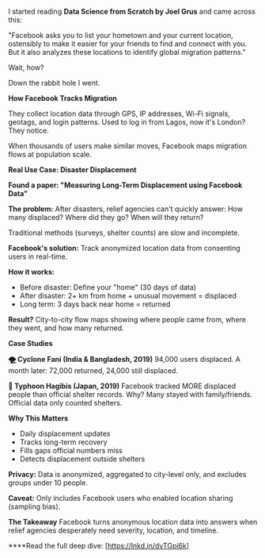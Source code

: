 I started reading **Data Science from Scratch by Joel Grus** and came across this:

"Facebook asks you to list your hometown and your current location, ostensibly to make it easier for your friends to find and connect with you. But it also analyzes these locations to identify global migration patterns."

Wait, how?

Down the rabbit hole I went.

**How Facebook Tracks Migration**

They collect location data through GPS, IP addresses, Wi-Fi signals, geotags, and login patterns. Used to log in from Lagos, now it's London? 
They notice.

When thousands of users make similar moves, Facebook maps migration flows at population scale.

**Real Use Case: Disaster Displacement**

**Found a paper: "Measuring Long-Term Displacement using Facebook Data"**

**The problem:** After disasters, relief agencies can't quickly answer: How many displaced? Where did they go? When will they return?

Traditional methods (surveys, shelter counts) are slow and incomplete.

**Facebook's solution:** Track anonymized location data from consenting users in real-time.

**How it works:**

- Before disaster: Define your "home" (30 days of data)
- After disaster: 2+ km from home + unusual movement = displaced
- Long term: 3 days back near home = returned

**Result?** City-to-city flow maps showing where people came from, where they went, and how many returned.

**Case Studies**

**🌪 Cyclone Fani (India & Bangladesh, 2019)** 94,000 users displaced. A month later: 72,000 returned, 24,000 still displaced.

**🌊 Typhoon Hagibis (Japan, 2019)** Facebook tracked MORE displaced people than official shelter records. Why? Many stayed with family/friends. Official data only counted shelters.

**Why This Matters**

- Daily displacement updates 
- Tracks long-term recovery 
- Fills gaps official numbers miss 
- Detects displacement outside shelters

**Privacy:** Data is anonymized, aggregated to city-level only, and excludes groups under 10 people.

**Caveat:** Only includes Facebook users who enabled location sharing (sampling bias).

**The Takeaway**
Facebook turns anonymous location data into answers when relief agencies desperately need severity, location, and timeline.

****Read the full deep dive: [https://lnkd.in/dvTGpi6k]
